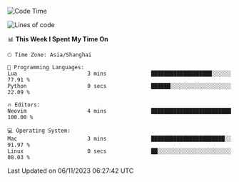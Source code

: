 <!--START_SECTION:waka-->
![Code Time](http://img.shields.io/badge/Code%20Time-1%2C643%20hrs%2041%20mins-blue)

![Lines of code](https://img.shields.io/badge/From%20Hello%20World%20I%27ve%20Written-288.2%20thousand%20lines%20of%20code-blue)

📊 **This Week I Spent My Time On** 

```text
🕑︎ Time Zone: Asia/Shanghai

💬 Programming Languages: 
Lua                      3 mins              ███████████████████░░░░░░   77.91 % 
Python                   0 secs              ██████░░░░░░░░░░░░░░░░░░░   22.09 % 

🔥 Editors: 
Neovim                   4 mins              █████████████████████████   100.00 % 

💻 Operating System: 
Mac                      3 mins              ███████████████████████░░   91.97 % 
Linux                    0 secs              ██░░░░░░░░░░░░░░░░░░░░░░░   08.03 % 
```


 Last Updated on 06/11/2023 06:27:42 UTC
<!--END_SECTION:waka-->
